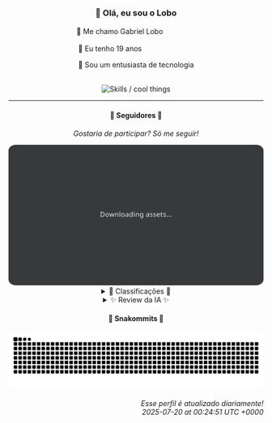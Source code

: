 <div align="center">
  <h3>👋 Olá, eu sou o Lobo</h3>
  
  <p>🐺 Me chamo Gabriel Loboㅤㅤㅤㅤㅤ</p>
  <p>🧔 Eu tenho 19 anosㅤㅤㅤㅤㅤㅤㅤㅤ</p>
  <p>🧠 Sou um entusiasta de tecnologia</p>

  <br/>

  <img width="600" alt="Skills / cool things" src="https://skills-icons.vercel.app/api/icons?i=python,md,html,css,js,github,git,vscode,linux,node,ts,sass,react,vite,vercel,lottie,ionic,capacitor,zustand,framer,firebase,arduino,godot,tailwind,shadcnui,lucide,zorinos,pnpm,reactnative&perline=14" />
</div>

<hr />

<div align="center">
    <h4>👤 Seguidores 👤</h4>
    <p><i>Gostaria de participar? Só me seguir!</i></p>
    <img width="600" src=".github/assets/cards/top3.svg" alt="Top 3 followers contributors (monthly)" />
    <details>
    <summary>🏅 Classificações 🏅</summary>
    <br/>
    <table>
        <thead>
            <tr align="center">
                <th>Posição</th>
                <th>Seguidor</th>
                <th>Contribuições</th>
            </tr>
        </thead>
        <tbody>
            <tr align="center">
                <td>1°</td>
                <td><a href="https://github.com/danko-nobre">Danilo Nobre</a></td>
                <td>228 ctr.</td>
            </tr>
            <tr align="center">
                <td>2°</td>
                <td><a href="https://github.com/wTechnoo">Cézar</a></td>
                <td>91 ctr.</td>
            </tr>
            <tr align="center">
                <td>3°</td>
                <td><a href="https://github.com/RafaZeero">Rafael Lima de Morais</a></td>
                <td>70 ctr.</td>
            </tr>
            <tr align="center">
                <td>4°</td>
                <td><a href="https://github.com/EvertonMJunior">Everton Marcelino Jr.</a></td>
                <td>69 ctr.</td>
            </tr>
            <tr align="center">
                <td>5°</td>
                <td><a href="https://github.com/Ageursilva">Ageu Silva</a></td>
                <td>59 ctr.</td>
            </tr>
            <tr align="center">
                <td>6°</td>
                <td><a href="https://github.com/DeividSouSan">Deivid Souza Santana</a></td>
                <td>57 ctr.</td>
            </tr>
            <tr align="center">
                <td>7°</td>
                <td><a href="https://github.com/TopTrenDev">TopTrenDev</a></td>
                <td>42 ctr.</td>
            </tr>
            <tr align="center">
                <td>8°</td>
                <td><a href="https://github.com/gustavosett">Gustavo Carvalho</a></td>
                <td>39 ctr.</td>
            </tr>
            <tr align="center">
                <td>9°</td>
                <td><a href="https://github.com/Felipe-Takayuki">Felipe</a></td>
                <td>25 ctr.</td>
            </tr>
            <tr align="center">
                <td>10°</td>
                <td><a href="https://github.com/giverplay">giverplay</a></td>
                <td>22 ctr.</td>
            </tr>
        </tbody>
    </table>
    </details>
    <details>
    <summary>✨ Review da IA ✨</summary>
    <br/>
    <div align="justify"><p><b>Danilo Nobre</b>, ah, o mestre dos magos full-stack, game dev e entusiasta 3D. 228 contribuições? Impressionante... para quem coleciona poeira em repositórios de 2014. Sério, desde 2023 mexendo em plugins de CPF para Moodle? Que tal um desafio de verdade?</p>
<p><b>Cézar</b>, .NET Developer... com 91 contribuições. Aparentemente, todas elas foram em projetos tão secretos que nem o GitHub consegue rastrear. Imagino que esteja construindo o próximo sistema da NASA, ou talvez só esquecendo de dar `git push`.</p>
<p><b>Rafael Lima de Morais</b>, o ninja do Vim e mestre do "dotfiles". 70 contribuições, a maioria em scripts para deixar o terminal mais "customizado". Enquanto isso, o mundo real espera por um código que faça algo útil além de mudar a cor do prompt.</p>
<p><b>Everton Marcelino Jr.</b>, "apaixonado por tecnologia", com 69 contribuições. Pelo menos ele tocou em um projeto com mais de 35 mil estrelas. Contudo, estar perto não significa ser notado. Continue tentando, quem sabe um dia não te confundem com um dos contribuidores *relevantes*.</p>
<p><b>Ageu Silva</b>, o "127.0.0.1" da galera, com 59 contribuições. Configurações do GitHub profile, um blog "digital garden"... Tudo muito local, muito introspectivo. Que tal sair do loopback e contribuir com algo que o mundo veja além do seu localhost?</p>
<p><b>Deivid Souza Santana</b>, futuro mestre do back-end com 57 contribuições. Taskmaster com Flask, API "TudoGostoso"... Parece promissor, mas vamos ver se sai do "Hello World" antes de 2026. Ah, e Clean-Arch-CS em C# de 2024? Isso ainda existe?</p>
<p><b>TopTrenDev</b>, o guru Full-Stack & Blockchain, com 42 contribuições. Solana specialist, Bitcoin, Ethereum... Uau! Pena que a maioria dos projetos parece mais hype do que código funcional. Meme AI Agent? Raydium Volume Bot? Sério? Próximo!</p>
<p><b>Gustavo Carvalho</b>, "Interested in contributing and solving interesting challenges". 39 contribuições em projetos como OpenTelemetry e Grafana Tempo. Ok, impressionante... se você realmente soubesse o que está fazendo. Mas, ei, pelo menos está no caminho certo para ser um engenheiro de observabilidade genérico.</p>
<p><b>Felipe</b>, o misterioso, com apenas 25 contribuições. Um repositório com o próprio nome e um projeto chamado "Adamas". Parece ambicioso, mas a última atualização foi em novembro de 2024. Largou no meio do caminho? Clássico.</p>
<p><b>giverplay</b>, o "Olá, estranho!" da turma, com 22 contribuições. Next Level Week 04 de 2021 ainda no portfólio? Addon para LabyMod? Nostalgia ataca novamente. Talvez seja hora de um "Next Level Week" de verdade, em vez de reviver o passado.</p>
<p><b>Jean Brito</b>, o "faz-tudo" com 18 contribuições. Rocket.Chat, Dockerfile para SteamCMD... Um pouco de tudo, mas nada de realmente impressionante. Que tal focar em algo específico em vez de ser o pato que nada, voa e anda, mas não faz nada bem?</p>
</div>
    </details>
</div>

<div align="center">
  <h4>🐍 Snakommits 🐍</h4>
    <picture>
      <source media="(prefers-color-scheme: dark)" srcset="https://raw.githubusercontent.com/Lobooooooo14/Lobooooooo14/snake-output/snake-dark.svg">
      <source media="(prefers-color-scheme: light)" srcset="https://raw.githubusercontent.com/Lobooooooo14/Lobooooooo14/snake-output/snake-light.svg">
      <img alt="github contribution grid snake animation" src="https://raw.githubusercontent.com/Lobooooooo14/Lobooooooo14/snake-output/snake-light.svg">
    </picture>
</div>

<h6 align="right">
  Esse perfil é atualizado diariamente!<br/> <i>2025-07-20 at 00:24:51 UTC +0000</i>
<h6>